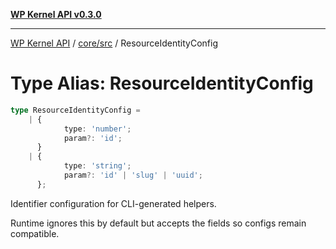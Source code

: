 [**WP Kernel API v0.3.0**](../../../README.md)

---

[WP Kernel API](../../../README.md) / [core/src](../README.md) / ResourceIdentityConfig

# Type Alias: ResourceIdentityConfig

```ts
type ResourceIdentityConfig =
	| {
			type: 'number';
			param?: 'id';
	  }
	| {
			type: 'string';
			param?: 'id' | 'slug' | 'uuid';
	  };
```

Identifier configuration for CLI-generated helpers.

Runtime ignores this by default but accepts the fields so configs remain compatible.
